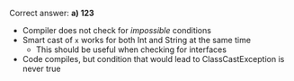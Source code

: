 Correct answer: **a) 123**

* Compiler does not check for *impossible* conditions
* Smart cast of `x` works for both Int and String at the same time
  * This should be useful when checking for interfaces
* Code compiles, but condition that would lead to ClassCastException is never true  
